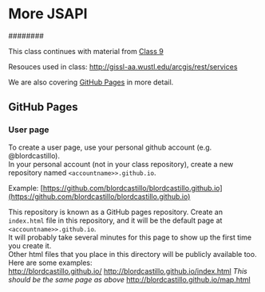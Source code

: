 # More JSAPI
########

This class continues with material from [Class 9](https://github.com/WUSTL-GIS-Programming-spring-2014/classinfo/blob/master/Classes/Class9/README.md)  

Resouces used in class: http://gissl-aa.wustl.edu/arcgis/rest/services


We are also covering [GitHub Pages](http://pages.github.com/) in more detail.  

## GitHub Pages  
  
### User page  
To create a user page, use your personal github account (e.g. @blordcastillo).  
In your personal account (not in your class repository), create a new repository named ```<accountname>>.github.io```.
  
Example: [https://github.com/blordcastillo/blordcastillo.github.io](https://github.com/blordcastillo/blordcastillo.github.io)  
  
This repository is known as a GitHub pages repository. Create an ```index.html``` file in this repository, and it will be the default page at ```<accountname>>.github.io```.  
It will probably take several minutes for this page to show up the first time you create it.  
Other html files that you place in this directory will be publicly available too. Here are some examples:  
http://blordcastillo.github.io/
http://blordcastillo.github.io/index.html *This should be the same page as above*
http://blordcastillo.github.io/map.html

